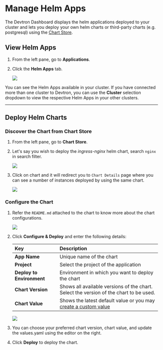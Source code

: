 # Manage Helm Apps

The Devtron Dashboard displays the helm applications deployed to your cluster and lets you deploy your own helm charts or third-party charts (e.g. postgresql) using the [Chart Store](../deploy-chart/README.md).

## View Helm Apps

1. From the left pane, go to **Applications**.

2. Click the **Helm Apps** tab. 

    ![](https://devtron-public-asset.s3.us-east-2.amazonaws.com/images/dashboard/helm-app-list.jpg)

You can see the Helm Apps available in your cluster. If you have connected more than one cluster to Devtron, you can use the **Cluster** selection dropdown to view the respective Helm Apps in your other clusters.

---

## Deploy Helm Charts

### Discover the Chart from Chart Store

1. From the left pane, go to **Chart Store**. 

2. Let's say you wish to deploy the *ingress-nginx* helm chart, search `nginx` in search filter.

    ![](https://devtron-public-asset.s3.us-east-2.amazonaws.com/images/deploy-chart/deployment-of-charts/search-chart.jpg)

3. Click on chart and it will redirect you to `Chart Details` page where you can see a number of instances deployed by using the same chart.

    ![](https://devtron-public-asset.s3.us-east-2.amazonaws.com/images/deploy-chart/deployment-of-charts/chart-details.jpg)

### Configure the Chart

1. Refer the `README.md` attached to the chart to know more about the chart configurations.

    ![](https://devtron-public-asset.s3.us-east-2.amazonaws.com/images/deploy-chart/overview-of-charts/overview-of-charts-2.jpg)

2. Click **Configure & Deploy** and enter the following details:

    | Key | Description |
    | :--- | :--- |
    | **App Name** | Unique name of the chart|
    | **Project** |  Select the project of the application |
    | **Deploy to Environment** | Environment in which you want to deploy the chart |
    | **Chart Version** | Shows all available versions of the chart. Select the version of the chart to be used. |
    | **Chart Value** | Shows the latest default value or you may [create a custom value](#create-a-custom-value) |

    ![](https://devtron-public-asset.s3.us-east-2.amazonaws.com/images/deploy-chart/deployment-of-charts/values-field.jpg)

3. You can choose your preferred chart version, chart value, and update the values.yaml using the editor on the right.

4. Click **Deploy** to deploy the chart.



